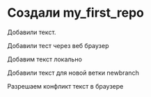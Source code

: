 ﻿# Создали my_first_repo

Добавили текст.

Добавили тест через веб браузер

Добавим текст локально

Добавили текст для новой ветки newbranch

Разрешаем конфликт текст в браузере
